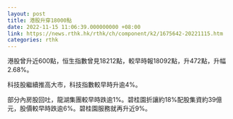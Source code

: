 ```yaml
---
layout: post
title: 港股升穿18000點
date: 2022-11-15 11:06:39.000000000 +08:00
link: https://news.rthk.hk/rthk/ch/component/k2/1675642-20221115.htm
categories: rthk
---
```


港股曾升近600點，恒生指數曾見18212點，較早時報18092點，升472點，升幅2.68%。

科技股繼續推高大市，科技指數較早時升逾4%。

部分內房股回吐，龍湖集團較早時跌逾1%。碧桂園折讓約18%配股集資約39億元，股價較早時跌逾6%。碧桂園服務就再升近9%。
